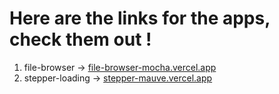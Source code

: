 # Here are the links for the apps, check them out !
1. file-browser -> <a href="https://file-browser-mocha.vercel.app" target="_blank">file-browser-mocha.vercel.app<a/>
2. stepper-loading -> <a href="https://stepper-mauve.vercel.app" target="_blank">stepper-mauve.vercel.app<a/>

